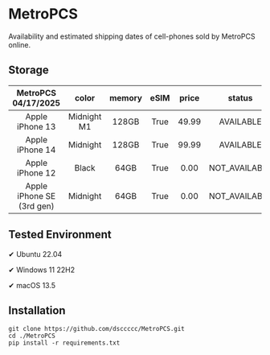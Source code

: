 # MetroPCS
Availability and estimated shipping dates of cell-phones sold by MetroPCS online.
## Storage
|MetroPCS 04/17/2025|color|memory|eSIM|price|status|shipping from|shipping to|
|:--:|:--:|:--:|:--:|:--:|:--:|:--:|:--:|
|Apple iPhone 13|Midnight M1|128GB|True|49.99|AVAILABLE|04/16/2025|04/21/2025|
|Apple iPhone 14|Midnight|128GB|True|99.99|AVAILABLE|04/16/2025|04/21/2025|
|Apple iPhone 12|Black|64GB|True|0.00|NOT_AVAILABLE|04/23/2025|04/29/2025|
|Apple iPhone SE (3rd gen)|Midnight|64GB|True|0.00|NOT_AVAILABLE|04/23/2025|04/29/2025|

## Tested Environment
✔ Ubuntu 22.04

✔ Windows 11 22H2

✔ macOS 13.5
## Installation
```
git clone https://github.com/dsccccc/MetroPCS.git
cd ./MetroPCS
pip install -r requirements.txt
```
